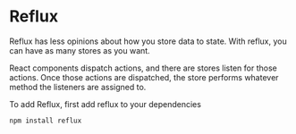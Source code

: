 # Reflux

Reflux has less opinions about how you store data to state.
With reflux, you can have as many stores as you want.

React components dispatch actions, and there are stores listen for those actions.
Once those actions are dispatched, the store performs whatever method the listeners are assigned to.

To add Reflux, first add reflux to your dependencies
```
npm install reflux
```